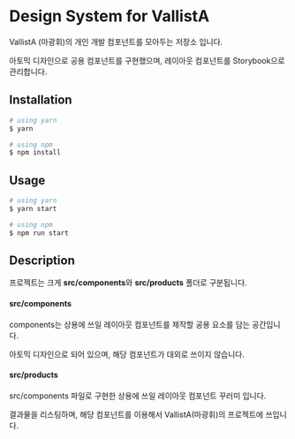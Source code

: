 # Design System for VallistA

VallistA (마광휘)의 개인 개발 컴포넌트를 모아두는 저장소 입니다.

아토믹 디자인으로 공용 컴포넌트를 구현했으며, 레이아웃 컴포넌트를 Storybook으로 관리합니다.

## Installation

```bash
# using yarn
$ yarn

# using npm
$ npm install
```

## Usage

```bash
# using yarn
$ yarn start

# using npm
$ npm run start
```

## Description

프로젝트는 크게 **src/components**와 **src/products** 폴더로 구분됩니다.

#### src/components

components는 상용에 쓰일 레이아웃 컴포넌트를 제작할 공용 요소를 담는 공간입니다.

아토믹 디자인으로 되어 있으며, 해당 컴포넌트가 대외로 쓰이지 않습니다.

#### src/products

src/components 파일로 구현한 상용에 쓰일 레이아웃 컴포넌트 꾸러미 입니다.

결과물을 리스팅하며, 해당 컴포넌트를 이용해서 VallistA(마광휘)의 프로젝트에 쓰입니다.
